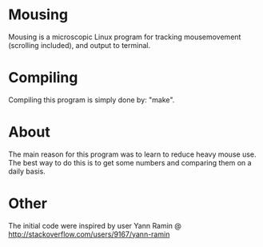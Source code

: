 Mousing
=======

Mousing is a microscopic Linux program for tracking mousemovement (scrolling included), and output to terminal.

Compiling
=========

Compiling this program is simply done by: "make".


About
=====

The main reason for this program was to learn to reduce heavy mouse use. 
The best way to do this is to get some numbers and comparing them on a daily basis.


Other
=====

The initial code were inspired by user Yann Ramin @ http://stackoverflow.com/users/9167/yann-ramin


